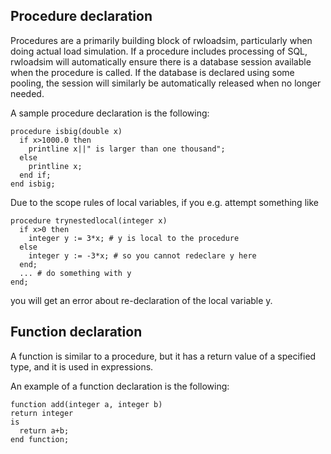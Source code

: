 ## Procedure declaration
Procedures are a primarily building block of rwloadsim, particularly 
when doing actual load simulation.
If a procedure includes processing of SQL, rwloadsim will automatically 
ensure there is a database session available when the procedure is 
called.
If the database is declared using some pooling, the session will 
similarly be automatically released when no longer needed.

A sample procedure declaration is the following:
```
procedure isbig(double x)
  if x>1000.0 then
    printline x||" is larger than one thousand";
  else
    printline x;
  end if;
end isbig;
```
Due to the scope rules of local variables, if you e.g. attempt 
something like
```
procedure trynestedlocal(integer x)
  if x>0 then
    integer y := 3*x; # y is local to the procedure
  else
    integer y := -3*x; # so you cannot redeclare y here
  end;
  ... # do something with y
end;
```
you will get an error about re-declaration of the local variable y.

## Function declaration
A function is similar to a procedure, but it has a return value of a 
specified type, and it is used in expressions. 

An example of a function declaration is the following:
```
function add(integer a, integer b)
return integer
is
  return a+b;
end function;
```
